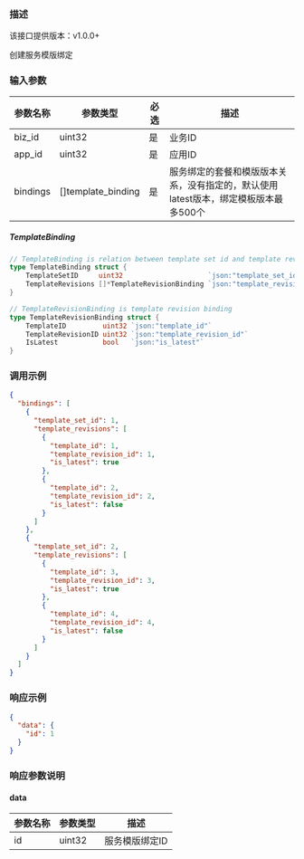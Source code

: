 ### 描述

该接口提供版本：v1.0.0+

创建服务模版绑定

### 输入参数

| 参数名称 | 参数类型           | 必选 | 描述                                                         |
| -------- | ------------------ | ---- | ------------------------------------------------------------ |
| biz_id   | uint32             | 是   | 业务ID                                                       |
| app_id   | uint32             | 是   | 应用ID                                                       |
| bindings | []template_binding | 是   | 服务绑定的套餐和模版版本关系，没有指定的，默认使用latest版本，绑定模板版本最多500个 |

##### TemplateBinding

```go
// TemplateBinding is relation between template set id and template revisions
type TemplateBinding struct {
	TemplateSetID     uint32                     `json:"template_set_id"`
	TemplateRevisions []*TemplateRevisionBinding `json:"template_revisions"`
}

// TemplateRevisionBinding is template revision binding
type TemplateRevisionBinding struct {
	TemplateID         uint32 `json:"template_id"`
	TemplateRevisionID uint32 `json:"template_revision_id"`
	IsLatest           bool   `json:"is_latest"`
}
```

### 调用示例

```json
{
  "bindings": [
    {
      "template_set_id": 1,
      "template_revisions": [
        {
          "template_id": 1,
          "template_revision_id": 1,
          "is_latest": true
        },
        {
          "template_id": 2,
          "template_revision_id": 2,
          "is_latest": false
        }
      ]
    },
    {
      "template_set_id": 2,
      "template_revisions": [
        {
          "template_id": 3,
          "template_revision_id": 3,
          "is_latest": true
        },
        {
          "template_id": 4,
          "template_revision_id": 4,
          "is_latest": false
        }
      ]
    }
  ]
}
```

### 响应示例

```json
{
  "data": {
    "id": 1
  }
}
```

### 响应参数说明

#### data

| 参数名称 | 参数类型 | 描述           |
| -------- | -------- | -------------- |
| id       | uint32   | 服务模版绑定ID |

